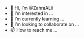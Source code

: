 - 👋 Hi, I’m @ZahraALii
- 👀 I’m interested in ...
- 🌱 I’m currently learning ...
- 💞️ I’m looking to collaborate on ...
- 📫 How to reach me ...

<!---
ZahraALii/ZahraALii is a ✨ special ✨ repository because its `README.md` (this file) appears on your GitHub profile.
You can click the Preview link to take a look at your changes.
--->
